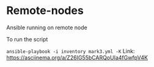 # Remote-nodes

Ansible running on remote node

To run the script

`ansible-playbook -i inventory mark3.yml -K`
 Link: https://asciinema.org/a/Z26IG55bCARQoUIa4fGwfpV4K
